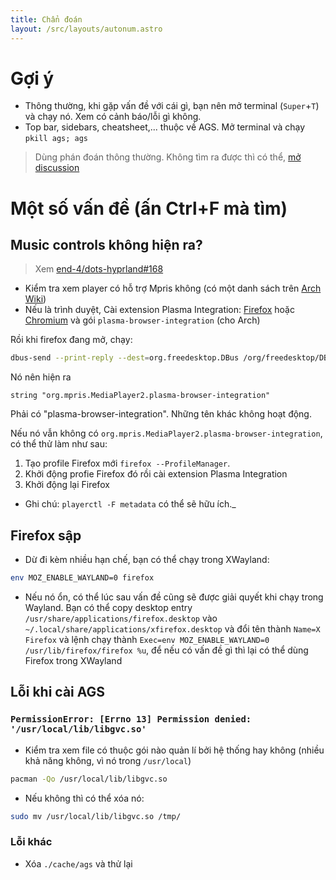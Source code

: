 ```yaml
---
title: Chẩn đoán
layout: /src/layouts/autonum.astro
---
```


# Gợi ý

- Thông thường, khi gặp vấn đề với cái gì, bạn nên mở terminal (`Super`+`T`) và chạy nó. Xem có cảnh báo/lỗi gì không.
- Top bar, sidebars, cheatsheet,... thuộc về AGS. Mở terminal và chạy `pkill ags; ags`

> Dùng phán đoán thông thường. Không tìm ra được thì có thể, [mở discussion](https://github.com/end-4/dots-hyprland/discussions)

# Một số vấn đề (ấn Ctrl+F mà tìm)

## Music controls không hiện ra?
> Xem [end-4/dots-hyprland#168](https://github.com/end-4/dots-hyprland/issues/168)

- Kiểm tra xem player có hỗ trợ Mpris không (có một danh sách trên [Arch Wiki](https://wiki.archlinux.org/title/MPRIS))
- Nếu là trình duyệt, Cài extension Plasma Integration: [Firefox](https://addons.mozilla.org/en-US/firefox/addon/plasma-integration/) hoặc [Chromium](https://chrome.google.com/webstore/detail/plasma-integration/cimiefiiaegbelhefglklhhakcgmhkai) và gói `plasma-browser-integration` (cho Arch)

Rồi khi firefox đang mở, chạy:
```bash
dbus-send --print-reply --dest=org.freedesktop.DBus /org/freedesktop/DBus org.freedesktop.DBus.ListNames|grep mpris
```
Nó nên hiện ra
```plain
string "org.mpris.MediaPlayer2.plasma-browser-integration"
```
Phải có "plasma-browser-integration". Những tên khác không hoạt động.

Nếu nó vẫn không có `org.mpris.MediaPlayer2.plasma-browser-integration`, có thể thử làm như sau:
1. Tạo profile Firefox mới `firefox --ProfileManager`.
2. Khởi động profie Firefox đó rồi cài extension Plasma Integration
3. Khởi động lại Firefox
- Ghi chú: `playerctl -F metadata` có thể sẽ hữu ích._

## Firefox sập
- Dừ đi kèm nhiều hạn chế, bạn có thể chạy trong XWayland:
```bash
env MOZ_ENABLE_WAYLAND=0 firefox
```
- Nếu nó ổn, có thể lúc sau vấn đề cũng sẽ được giải quyết khi chạy trong Wayland.
Bạn có thể copy desktop entry `/usr/share/applications/firefox.desktop` vào `~/.local/share/applications/xfirefox.desktop` và đổi tên thành `Name=X Firefox` và lệnh chạy thành `Exec=env MOZ_ENABLE_WAYLAND=0 /usr/lib/firefox/firefox %u`, để nếu có vấn đề gì thì lại có thể dùng Firefox trong XWayland

## Lỗi khi cài AGS
### `PermissionError: [Errno 13] Permission denied: '/usr/local/lib/libgvc.so'`
- Kiểm tra xem file có thuộc gói nào quản lí bởi hệ thống hay không (nhiều khả năng không, vì nó trong `/usr/local`)
```bash
pacman -Qo /usr/local/lib/libgvc.so
```
- Nếu không thì có thể xóa nó:
```bash
sudo mv /usr/local/lib/libgvc.so /tmp/
```
### Lỗi khác
- Xóa `./cache/ags` và thử lại

